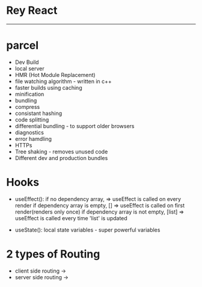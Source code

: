 # Rey React

---

# parcel

- Dev Build
- local server
- HMR (Hot Module Replacement)
- file watching algorithm - written in c++
- faster builds using caching
- minification
- bundling
- compress
- consistant hashing
- code splitting
- differential bundling - to support older browsers
- diagnostics
- error hamdling
- HTTPs
- Tree shaking - removes unused code
- Different dev and production bundles

# Hooks

- useEffect():
  if no dependency array, => useEffect is called on every render
  if dependency array is empty, [] => useEffect is called on first render(renders only once)
  if dependency array is not empty, [list] => useEffect is called every time 'list' is updated

- useState():
  local state variables - super powerful variables

# 2 types of Routing

- client side routing ->
- server side routing ->
